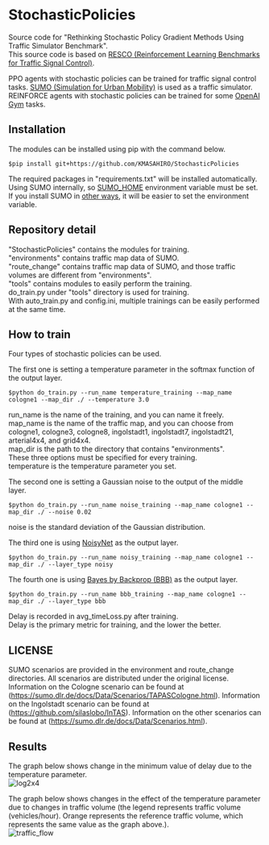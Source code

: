 # StochasticPolicies  
Source code for "Rethinking Stochastic Policy Gradient Methods Using Traffic Simulator Benchmark".  
This source code is based on [RESCO (Reinforcement Learning Benchmarks for Traffic Signal Control)](https://github.com/Pi-Star-Lab/RESCO).  
  
PPO agents with stochastic policies can be trained for traffic signal control tasks. [SUMO (Simulation for Urban Mobility)](https://eclipse.dev/sumo/) is used as a traffic simulator.  
REINFORCE agents with stochastic policies can be trained for some [OpenAI Gym](https://www.gymlibrary.dev/) tasks.

## Installation  
The modules can be installed using pip with the command below.  
```
$pip install git+https://github.com/KMASAHIRO/StochasticPolicies
```
The required packages in "requirements.txt" will be installed automatically.  
Using SUMO internally, so [SUMO_HOME](https://sumo.dlr.de/docs/Basics/Basic_Computer_Skills.html#sumo_home) environment variable must be set.  
If you install SUMO in [other ways](https://sumo.dlr.de/docs/Downloads.php), it will be easier to set the environment variable.

## Repository detail
"StochasticPolicies" contains the modules for training.  
"environments" contains traffic map data of SUMO.  
"route_change" contains traffic map data of SUMO, and those traffic volumes are different from "environments".  
"tools" contains modules to easily perform the training.  
do_train.py under "tools" directory is used for training.  
With auto_train.py and config.ini, multiple trainings can be easily performed at the same time.  

## How to train
Four types of stochastic policies can be used.  
  
The first one is setting a temperature parameter in the softmax function of the output layer.
```
$python do_train.py --run_name temperature_training --map_name cologne1 --map_dir ./ --temperature 3.0
```
run_name is the name of the training, and you can name it freely.  
map_name is the name of the traffic map, and you can choose from cologne1, cologne3, cologne8, ingolstadt1, ingolstadt7, ingolstadt21, arterial4x4, and grid4x4.  
map_dir is the path to the directory that contains "environments".  
These three options must be specified for every training.  
temperature is the temperature parameter you set.  

The second one is setting a Gaussian noise to the output of the middle layer.  
```
$python do_train.py --run_name noise_training --map_name cologne1 --map_dir ./ --noise 0.02
```
noise is the standard deviation of the Gaussian distribution.  

The third one is using [NoisyNet](https://github.com/Kaixhin/NoisyNet-A3C) as the output layer.  
```
$python do_train.py --run_name noisy_training --map_name cologne1 --map_dir ./ --layer_type noisy
```

The fourth one is using [Bayes by Backprop (BBB)](https://github.com/nitarshan/bayes-by-backprop/blob/master/Weight%20Uncertainty%20in%20Neural%20Networks.ipynb) as the output layer.  
```
$python do_train.py --run_name bbb_training --map_name cologne1 --map_dir ./ --layer_type bbb
```

Delay is recorded in avg_timeLoss.py after training.  
Delay is the primary metric for training, and the lower the better.  

## LICENSE
SUMO scenarios are provided in the environment and route_change directories. All scenarios are distributed under the original license. Information on the Cologne scenario can be found at (https://sumo.dlr.de/docs/Data/Scenarios/TAPASCologne.html). Information on the Ingolstadt scenario can be found at (https://github.com/silaslobo/InTAS). Information on the other scenarios can be found at (https://sumo.dlr.de/docs/Data/Scenarios.html).  

## Results
The graph below shows change in the minimum value of delay due to the temperature parameter.  
![log2x4](https://github.com/KMASAHIRO/StochasticPolicies/assets/74399610/0c8b5f39-a3d9-4425-8525-ee02461b7780)

The graph below shows changes in the effect of the temperature parameter due to changes in traffic volume (the legend represents traffic volume (vehicles/hour). Orange represents the reference traffic volume, which represents the same value as the graph above.).  
![traffic_flow](https://github.com/KMASAHIRO/StochasticPolicies/assets/74399610/25a588be-f5e5-4d9e-ba4d-e1d1806808ba)
